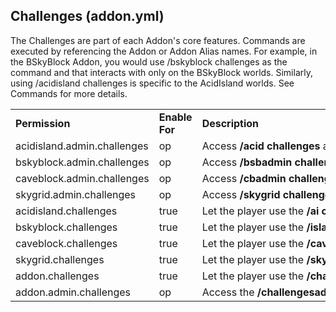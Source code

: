 <h2><b>Challenges</b> (addon.yml)</h2>
The Challenges are part of each Addon's core features. Commands are executed by referencing the Addon or Addon Alias names.  For example, in the BSkyBlock Addon, you would use /bskyblock challenges as the command and that interacts with only on the BSkyBlock worlds.  Similarly, using /acidisland challenges is specific to the AcidIsland worlds.  See Commands for more details.
<table align='center'>
<tr>
<td align='left'><b>Permission</b></td>
<td align='left'><b>Enable For</b></td>
<td align='left'><b>Description</b></td>
</tr>
<tr>
<td align='left' nowrap=nowrap>acidisland.admin.challenges</td>
<td align='left' nowrap=nowrap>op</td>
<td align='left' nowrap=nowrap>Access <b>/acid challenges</b> admin commands</td>
</tr>
<tr>
<td align='left' nowrap=nowrap>bskyblock.admin.challenges</td>
<td align='left' nowrap=nowrap>op</td>
<td align='left' nowrap=nowrap>Access <b>/bsbadmin challenges</b> admin commands</td>
</tr>
<tr>
<td align='left' nowrap=nowrap>caveblock.admin.challenges</td>
<td align='left' nowrap=nowrap>op</td>
<td align='left' nowrap=nowrap>Access <b>/cbadmin challenges</b> admin commands</td>
</tr>
<tr>
<td align='left' nowrap=nowrap>skygrid.admin.challenges</td>
<td align='left' nowrap=nowrap>op</td>
<td align='left' nowrap=nowrap>Access <b>/skygrid challenges</b> admin commands</td>
</tr>
<tr>
<td align='left' nowrap=nowrap>acidisland.challenges</td>
<td align='left' nowrap=nowrap>true</td>
<td align='left' nowrap=nowrap>Let the player use the <b>/ai challenges</b> command</td>
</tr>
<tr>
<td align='left' nowrap=nowrap>bskyblock.challenges</td>
<td align='left' nowrap=nowrap>true</td>
<td align='left' nowrap=nowrap>Let the player use the <b>/island challenges</b> command</td>
</tr>
<tr>
<td align='left' nowrap=nowrap>caveblock.challenges</td>
<td align='left' nowrap=nowrap>true</td>
<td align='left' nowrap=nowrap>Let the player use the <b>/cave challenges</b> command</td>
</tr>
<tr>
<td align='left' nowrap=nowrap>skygrid.challenges</td>
<td align='left' nowrap=nowrap>true</td>
<td align='left' nowrap=nowrap>Let the player use the <b>/skygrid challenges</b> command</td>
</tr>
<tr>
<td align='left' nowrap=nowrap>addon.challenges</td>
<td align='left' nowrap=nowrap>true</td>
<td align='left' nowrap=nowrap>Let the player use the <b>/challenges</b> command. Must be enabled in config.</td>
</tr>
<tr>
<td align='left' nowrap=nowrap>addon.admin.challenges</td>
<td align='left' nowrap=nowrap>op</td>
<td align='left' nowrap=nowrap>Access the <b>/challengesadmin</b> command. Must be enabled in config.</td>
</tr>
</table>